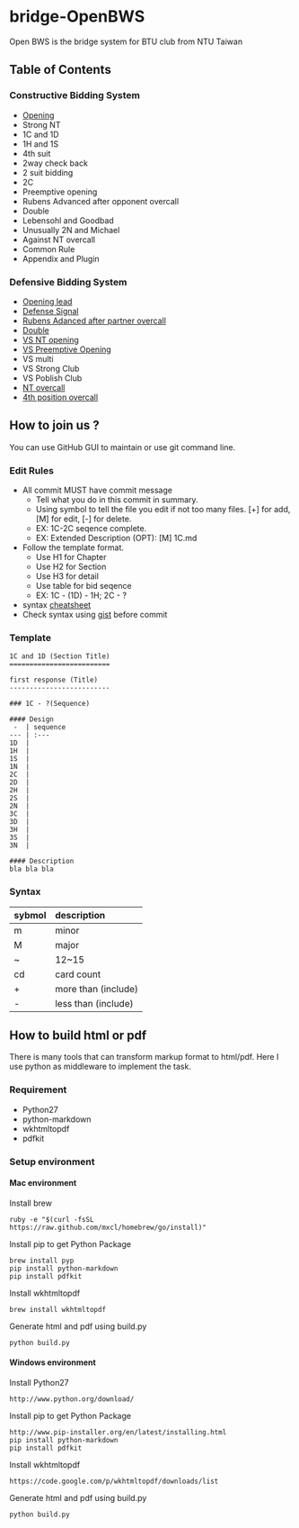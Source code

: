 bridge-OpenBWS
==============

Open BWS is the bridge system for BTU club from NTU Taiwan



Table of Contents
-----------------
### Constructive Bidding System
- [Opening](constructive/opening.md)
- Strong NT
- 1C and 1D
- 1H and 1S
- 4th suit
- 2way check back
- 2 suit bidding
- 2C
- Preemptive opening
- Rubens Advanced after opponent overcall
- Double
- Lebensohl and Goodbad
- Unusually 2N and Michael
- Against NT overcall
- Common Rule
- Appendix and Plugin

### Defensive Bidding System
- [Opening lead](defensive/opening_lead.md)
- [Defense Signal](defensive/defense_signal.md)
- [Rubens Adanced after partner overcall](defensive/rubens_overcall.md)
- [Double](defensive/double.md)
- [VS NT opening](defensive/vs_nt.md)
- [VS Preemptive Opening](defensive/vs_preempt.md)
- VS multi
- VS Strong Club
- VS Poblish Club
- [NT overcall](defensive/nt_overcall.md)
- [4th position overcall](defensive/4th_overcall.md)



How to join us ?
--------------------

You can use GitHub GUI to maintain or use git command line.


### Edit Rules

- All commit MUST have commit message
    - Tell what you do in this commit in summary.
    - Using symbol to tell the file you edit if not too many files. [+] for add, [M] for edit, [-] for delete.
    - EX: 1C-2C seqence complete.
    - EX: Extended Description (OPT): [M] 1C.md
- Follow the template format.
    - Use H1 for Chapter
    - Use H2 for Section
    - Use H3 for detail
    - Use table for bid seqence
    - EX: 1C - (1D) - 1H; 2C - ?
- syntax [cheatsheet](https://github.com/adam-p/markdown-here/wiki/Markdown-Cheatsheet)
- Check syntax using [gist](https://gist.github.com) before commit


### Template

    1C and 1D (Section Title)
    =========================

    first response (Title)
    -------------------------

    ### 1C - ?(Sequence)

    #### Design
     -  | sequence
    --- | :---
    1D  |
    1H  |
    1S  |
    1N  |
    2C  | 
    2D  | 
    2H  |
    2S  |
    2N  |
    3C  |
    3D  |
    3H  |
    3S  |
    3N  |
    
    #### Description
    bla bla bla


### Syntax

sybmol | description
------ | :---
m | minor
M | major
~ | 12~15
cd| card count
+ | more than (include)
- | less than (include)



How to build html or pdf
------------------------

There is many tools that can transform markup format to html/pdf. 
Here I use python as middleware to implement the task.

### Requirement
- Python27
- python-markdown
- wkhtmltopdf
- pdfkit

### Setup environment

#### Mac environment
Install brew
```
ruby -e "$(curl -fsSL https://raw.github.com/mxcl/homebrew/go/install)"
```

Install pip to get Python Package
```
brew install pyp
pip install python-markdown
pip install pdfkit
```

Install wkhtmltopdf
```
brew install wkhtmltopdf
```

Generate html and pdf using build.py
```
python build.py
```

#### Windows environment
Install Python27
```
http://www.python.org/download/
```

Install pip to get Python Package
```
http://www.pip-installer.org/en/latest/installing.html
pip install python-markdown
pip install pdfkit
```

Install wkhtmltopdf
```
https://code.google.com/p/wkhtmltopdf/downloads/list
```

Generate html and pdf using build.py
```
python build.py
```


